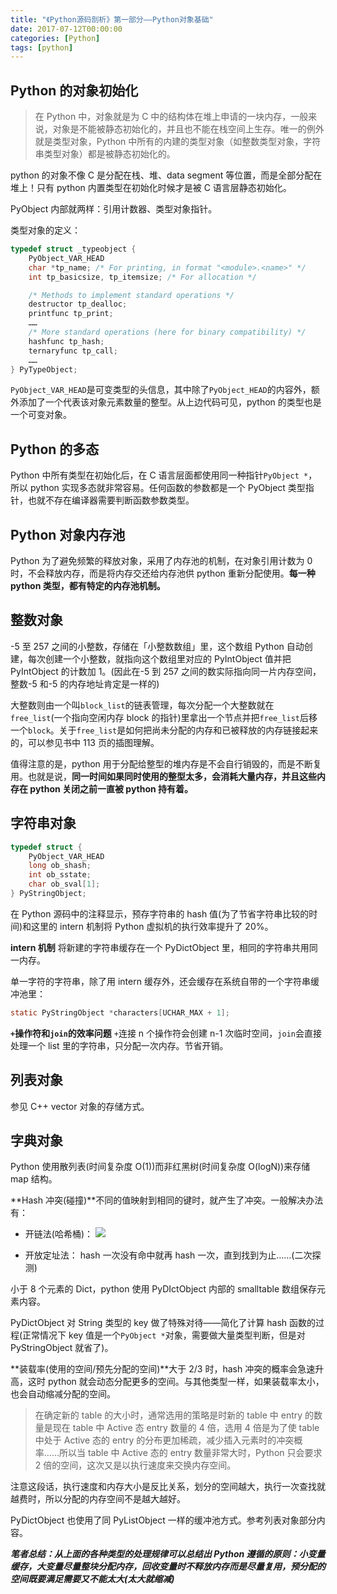 ```yaml
---
title: "《Python源码剖析》第一部分——Python对象基础"
date: 2017-07-12T00:00:00
categories: [Python]
tags: [python]
---
```


## Python 的对象初始化

> 在 Python 中，对象就是为 C 中的结构体在堆上申请的一块内存，一般来说，对象是不能被静态初始化的，并且也不能在栈空间上生存。唯一的例外就是类型对象，Python 中所有的内建的类型对象（如整数类型对象，字符串类型对象）都是被静态初始化的。

python 的对象不像 C 是分配在栈、堆、data segment 等位置，而是全部分配在堆上！只有 python 内置类型在初始化时候才是被 C 语言层静态初始化。

PyObject 内部就两样：引用计数器、类型对象指针。

类型对象的定义：

```c
typedef struct _typeobject {
    PyObject_VAR_HEAD
    char *tp_name; /* For printing, in format "<module>.<name>" */
    int tp_basicsize, tp_itemsize; /* For allocation */

    /* Methods to implement standard operations */
    destructor tp_dealloc;
    printfunc tp_print;
    ……
    /* More standard operations (here for binary compatibility) */
    hashfunc tp_hash;
    ternaryfunc tp_call;
    ……
} PyTypeObject;
```

`PyObject_VAR_HEAD`是可变类型的头信息，其中除了`PyObject_HEAD`的内容外，额外添加了一个代表该对象元素数量的整型。从上边代码可见，python 的类型也是一个可变对象。

## Python 的多态

Python 中所有类型在初始化后，在 C 语言层面都使用同一种指针`PyObject *`，所以 python 实现多态就非常容易。任何函数的参数都是一个 PyObject 类型指针，也就不存在编译器需要判断函数参数类型。

## Python 对象内存池

Python 为了避免频繁的释放对象，采用了内存池的机制，在对象引用计数为 0 时，不会释放内存，而是将内存交还给内存池供 python 重新分配使用。**每一种 python 类型，都有特定的内存池机制。**

## 整数对象

-5 至 257 之间的小整数，存储在「小整数数组」里，这个数组 Python 自动创建，每次创建一个小整数，就指向这个数组里对应的 PyIntObject 值并把 PyIntObject 的计数加 1。(因此在-5 到 257 之间的数实际指向同一片内存空间，整数-5 和-5 的内存地址肯定是一样的)

大整数则由一个叫`block_list`的链表管理，每次分配一个大整数就在`free_list`(一个指向空闲内存 block 的指针)里拿出一个节点并把`free_list`后移一个`block`。关于`free_list`是如何把尚未分配的内存和已被释放的内存链接起来的，可以参见书中 113 页的插图理解。

值得注意的是，python 用于分配给整型的堆内存是不会自行销毁的，而是不断复用。也就是说，**同一时间如果同时使用的整型太多，会消耗大量内存，并且这些内存在 python 关闭之前一直被 python 持有着。**

## 字符串对象

```c
typedef struct {
    PyObject_VAR_HEAD
    long ob_shash;
    int ob_sstate;
    char ob_sval[1];
} PyStringObject;
```

在 Python 源码中的注释显示，预存字符串的 hash 值(为了节省字符串比较的时间)和这里的 intern 机制将 Python 虚拟机的执行效率提升了 20%。

**intern 机制** 将新建的字符串缓存在一个 PyDictObject 里，相同的字符串共用同一内存。

单一字符的字符串，除了用 intern 缓存外，还会缓存在系统自带的一个字符串缓冲池里：

```c
static PyStringObject *characters[UCHAR_MAX + 1];
```

**`+`操作符和`join`的效率问题** `+`连接 n 个操作符会创建 n-1 次临时空间，`join`会直接处理一个 list 里的字符串，只分配一次内存。节省开销。

## 列表对象

参见 C++ vector 对象的存储方式。

## 字典对象

Python 使用散列表(时间复杂度 O(1))而非红黑树(时间复杂度 O(logN))来存储 map 结构。

**Hash 冲突(碰撞)**不同的值映射到相同的键时，就产生了冲突。一般解决办法有：

- 开链法(哈希桶)：
  ![](https://i.loli.net/2021/03/05/bQuAwlOTUIXkJ7x.gif)

- 开放定址法：
  hash 一次没有命中就再 hash 一次，直到找到为止……(二次探测)

小于 8 个元素的 Dict，python 使用 PyDIctObject 内部的 smalltable 数组保存元素内容。

PyDictObject 对 String 类型的 key 做了特殊对待——简化了计算 hash 函数的过程(正常情况下 key 值是一个`PyObject *`对象，需要做大量类型判断，但是对 PyStringObject 就省了)。

**装载率(使用的空间/预先分配的空间)**大于 2/3 时，hash 冲突的概率会急速升高，这时 python 就会动态分配更多的空间。与其他类型一样，如果装载率太小，也会自动缩减分配的空间。

> 在确定新的 table 的大小时，通常选用的策略是时新的 table 中 entry 的数量是现在 table 中 Active 态 entry 数量的 4 倍，选用 4 倍是为了使 table 中处于 Active 态的 entry 的分布更加稀疏，减少插入元素时的冲突概率……所以当 table 中 Active 态的 entry 数量非常大时，Python 只会要求 2 倍的空间，这次又是以执行速度来交换内存空间。

注意这段话，执行速度和内存大小是反比关系，划分的空间越大，执行一次查找就越费时，所以分配的内存空间不是越大越好。

PyDictObject 也使用了同 PyListObject 一样的缓冲池方式。参考列表对象部分内容。

_**笔者总结：从上面的各种类型的处理规律可以总结出 Python 遵循的原则：小变量缓存，大变量尽量整块分配内存，回收变量时不释放内存而是尽量复用，预分配的空间既要满足需要又不能太大(太大就缩减)**_
